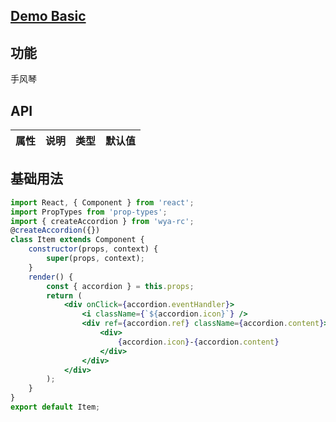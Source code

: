 ## [Demo Basic](https://wya-team.github.io/wya-rc/dist/web/create-accordion/Basic.html)
## 功能
手风琴

## API

属性 | 说明 | 类型 | 默认值
---|---|---|---


## 基础用法

```jsx
import React, { Component } from 'react';
import PropTypes from 'prop-types';
import { createAccordion } from 'wya-rc';
@createAccordion({})
class Item extends Component {
	constructor(props, context) {
		super(props, context);
	}
	render() {
		const { accordion } = this.props;
		return (
			<div onClick={accordion.eventHandler}>
				<i className={`${accordion.icon}`} />
				<div ref={accordion.ref} className={accordion.content}>
					<div>
						{accordion.icon}-{accordion.content}
					</div>
				</div>
			</div>
		);
	}
}
export default Item;
```

